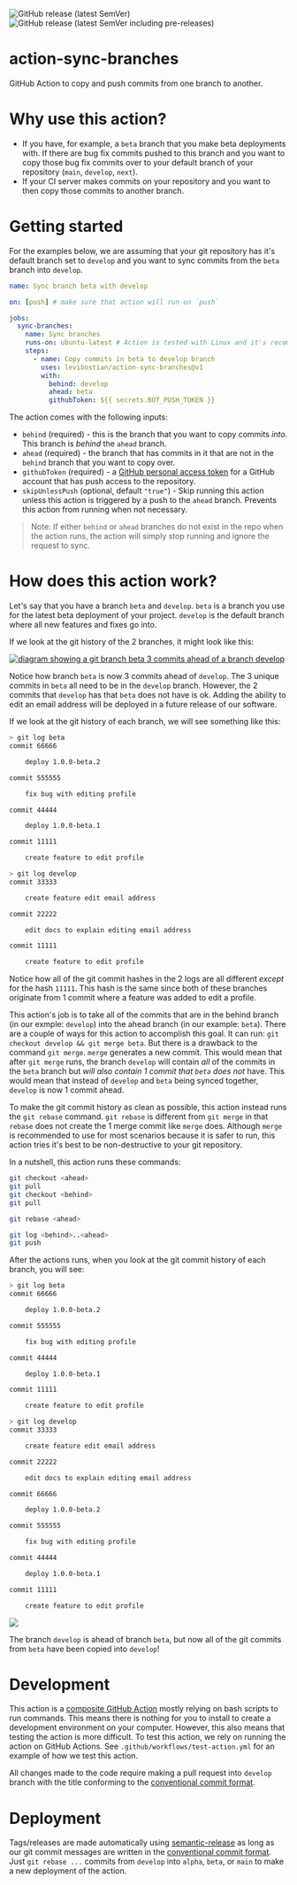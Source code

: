 ![GitHub release (latest SemVer)](https://img.shields.io/github/v/release/levibostian/action-sync-branches?label=latest%20stable%20release)
![GitHub release (latest SemVer including pre-releases)](https://img.shields.io/github/v/release/levibostian/action-sync-branches?include_prereleases&label=latest%20pre-release%20version)

# action-sync-branches

GitHub Action to copy and push commits from one branch to another.

# Why use this action? 

* If you have, for example, a `beta` branch that you make beta deployments with. If there are bug fix commits pushed to this branch and you want to copy those bug fix commits over to your default branch of your repository (`main`, `develop`, `next`). 
* If your CI server makes commits on your repository and you want to then copy those commits to another branch. 

# Getting started 

For the examples below, we are assuming that your git repository has it's default branch set to `develop` and you want to sync commits from the `beta` branch into `develop`.

```yml
name: Sync branch beta with develop

on: [push] # make sure that action will run on `push`

jobs:
  sync-branches:
    name: Sync branches 
    runs-on: ubuntu-latest # Action is tested with Linux and it's recommended to use Linux. 
    steps:
      - name: Copy commits in beta to develop branch
        uses: levibostian/action-sync-branches@v1
        with:
          behind: develop
          ahead: beta
          githubToken: ${{ secrets.BOT_PUSH_TOKEN }}
```

The action comes with the following inputs:
* `behind` (required) - this is the branch that you want to copy commits *into*. This branch is *behind* the `ahead` branch. 
* `ahead` (required) - the branch that has commits in it that are not in the `behind` branch that you want to copy over. 
* `githubToken` (required) - a [GitHub personal access token](https://docs.github.com/en/authentication/keeping-your-account-and-data-secure/creating-a-personal-access-token) for a GitHub account that has push access to the repository. 
* `skipUnlessPush` (optional, default `"true"`) - Skip running this action unless this action is triggered by a push to the `ahead` branch. Prevents this action from running when not necessary. 

> Note: If either `behind` or `ahead` branches do not exist in the repo when the action runs, the action will simply stop running and ignore the request to sync. 

# How does this action work? 

Let's say that you have a branch `beta` and `develop`. `beta` is a branch you use for the latest beta deployment of your project. `develop` is the default branch where all new features and fixes go into. 

If we look at the git history of the 2 branches, it might look like this:

[![diagram showing a git branch beta 3 commits ahead of a branch develop](https://mermaid.ink/img/eyJjb2RlIjoiZmxvd2NoYXJ0IFREXG5cbkFbZ2l0IGNvbW1pdDogQ3JlYXRlIGZlYXR1cmUgdG8gZWRpdCBwcm9maWxlXSAtLT58Z2l0IGJyYW5jaDogYmV0YXwgQihEZXZlbG9wbWVudCBjb21taXQ6IDxicj4gMS4wLjAtYmV0YS4xKVxuXG5BIC0tPnxnaXQgYnJhbmNoOiBkZXZlbG9wfCBDKGdpdCBjb21taXQ6IENyZWF0ZSBmZWF0dXJlIGVkaXQgZW1haWwgYWRkcmVzcylcbkMgLS0-IEQoZ2l0IGNvbW1pdDogRWRpdCBkb2NzIHRvIGV4cGxhaW4gZWRpdGluZyBlbWFpbCBhZGRyZXNzKVxuXG5CIC0tPnxXZSBmb3VuZCBhIGJ1ZyF8IEUoZ2l0IGNvbW1pdDogQnVnIGZpeCBmb3IgZWRpdGluZyBwcm9maWxlKVxuRSAtLT4gRihEZXZlbG9wbWVudCBjb21taXQ6IDxicj4gMS4wLjAtYmV0YS4yKSIsIm1lcm1haWQiOnsidGhlbWUiOiJkYXJrIn0sInVwZGF0ZUVkaXRvciI6ZmFsc2UsImF1dG9TeW5jIjp0cnVlLCJ1cGRhdGVEaWFncmFtIjpmYWxzZX0)](https://mermaid-js.github.io/mermaid-live-editor/edit/#eyJjb2RlIjoiZmxvd2NoYXJ0IFREXG5cbkFbZ2l0IGNvbW1pdDogQ3JlYXRlIGZlYXR1cmUgdG8gZWRpdCBwcm9maWxlXSAtLT58Z2l0IGJyYW5jaDogYmV0YXwgQihEZXZlbG9wbWVudCBjb21taXQ6IDxicj4gMS4wLjAtYmV0YS4xKVxuXG5BIC0tPnxnaXQgYnJhbmNoOiBkZXZlbG9wfCBDKGdpdCBjb21taXQ6IENyZWF0ZSBmZWF0dXJlIGVkaXQgZW1haWwgYWRkcmVzcylcbkMgLS0-IEQoZ2l0IGNvbW1pdDogRWRpdCBkb2NzIHRvIGV4cGxhaW4gZWRpdGluZyBlbWFpbCBhZGRyZXNzKVxuXG5CIC0tPnxXZSBmb3VuZCBhIGJ1ZyF8IEUoZ2l0IGNvbW1pdDogQnVnIGZpeCBmb3IgZWRpdGluZyBwcm9maWxlKVxuRSAtLT4gRihEZXZlbG9wbWVudCBjb21taXQ6IDxicj4gMS4wLjAtYmV0YS4yKSIsIm1lcm1haWQiOiJ7XG4gIFwidGhlbWVcIjogXCJkYXJrXCJcbn0iLCJ1cGRhdGVFZGl0b3IiOmZhbHNlLCJhdXRvU3luYyI6dHJ1ZSwidXBkYXRlRGlhZ3JhbSI6ZmFsc2V9)

Notice how branch `beta` is now 3 commits ahead of `develop`. The 3 unique commits in `beta` all need to be in the `develop` branch. However, the 2 commits that `develop` has that `beta` does not have is ok. Adding the ability to edit an email address will be deployed in a future release of our software.

If we look at the git history of each branch, we will see something like this:

```bash
> git log beta
commit 66666

    deploy 1.0.0-beta.2

commit 555555

    fix bug with editing profile

commit 44444

    deploy 1.0.0-beta.1

commit 11111

    create feature to edit profile
```

```bash
> git log develop
commit 33333

    create feature edit email address

commit 22222

    edit docs to explain editing email address

commit 11111

    create feature to edit profile
```

Notice how all of the git commit hashes in the 2 logs are all different *except* for the hash `11111`. This hash is the same since both of these branches originate from 1 commit where a feature was added to edit a profile. 

This action's job is to take all of the commits that are in the behind branch (in our exmple: `develop`) into the ahead branch (in our example: `beta`). There are a couple of ways for this action to accomplish this goal. It can run: `git checkout develop && git merge beta`. But there is a drawback to the command `git merge`. `merge` generates a new commit. This would mean that after `git merge` runs, the branch `develop` will contain *all* of the commits in the `beta` branch but *will also contain 1 commit that `beta` does not* have. This would mean that instead of `develop` and `beta` being synced together, `develop` is now 1 commit ahead. 

To make the git commit history as clean as possible, this action instead runs the `git rebase` command. `git rebase` is different from `git merge` in that `rebase` does not create the 1 merge commit like `merge` does. Although `merge` is recommended to use for most scenarios because it is safer to run, this action tries it's best to be non-destructive to your git repository. 

In a nutshell, this action runs these commands:
```bash
git checkout <ahead>
git pull
git checkout <behind>
git pull

git rebase <ahead>

git log <behind>..<ahead>
git push
```

After the actions runs, when you look at the git commit history of each branch, you will see:

```bash
> git log beta
commit 66666

    deploy 1.0.0-beta.2

commit 555555

    fix bug with editing profile

commit 44444

    deploy 1.0.0-beta.1

commit 11111

    create feature to edit profile
```

```bash
> git log develop
commit 33333

    create feature edit email address

commit 22222

    edit docs to explain editing email address

commit 66666

    deploy 1.0.0-beta.2

commit 555555

    fix bug with editing profile

commit 44444

    deploy 1.0.0-beta.1

commit 11111

    create feature to edit profile
```

[![](https://mermaid.ink/img/eyJjb2RlIjoiZmxvd2NoYXJ0IFREXG5cbkFbZ2l0IGNvbW1pdDogQ3JlYXRlIGZlYXR1cmUgdG8gZWRpdCBwcm9maWxlXSAtLT58Z2l0IGJyYW5jaDogZGV2ZWxvcCBhbmQgYmV0YXwgQihEZXZlbG9wbWVudCBjb21taXQ6IDxicj4gMS4wLjAtYmV0YS4xKVxuXG5CIC0tPiBDKGdpdCBjb21taXQ6IEJ1ZyBmaXggZm9yIGVkaXRpbmcgcHJvZmlsZSlcbkMgLS0-IEQoRGV2ZWxvcG1lbnQgY29tbWl0OiA8YnI-IDEuMC4wLWJldGEuMilcbkQgLS0-fGdpdCBicmFuY2g6IGRldmVsb3B8IEUoZ2l0IGNvbW1pdDogQ3JlYXRlIGZlYXR1cmUgZWRpdCBlbWFpbCBhZGRyZXNzKVxuRSAtLT4gSChnaXQgY29tbWl0OiBFZGl0IGRvY3MgdG8gZXhwbGFpbiBlZGl0aW5nIGVtYWlsIGFkZHJlc3MpXG4iLCJtZXJtYWlkIjp7InRoZW1lIjoiZGFyayJ9LCJ1cGRhdGVFZGl0b3IiOmZhbHNlLCJhdXRvU3luYyI6dHJ1ZSwidXBkYXRlRGlhZ3JhbSI6ZmFsc2V9)](https://mermaid-js.github.io/mermaid-live-editor/edit/#eyJjb2RlIjoiZmxvd2NoYXJ0IFREXG5cbkFbZ2l0IGNvbW1pdDogQ3JlYXRlIGZlYXR1cmUgdG8gZWRpdCBwcm9maWxlXSAtLT58Z2l0IGJyYW5jaDogZGV2ZWxvcCBhbmQgYmV0YXwgQihEZXZlbG9wbWVudCBjb21taXQ6IDxicj4gMS4wLjAtYmV0YS4xKVxuXG5CIC0tPiBDKGdpdCBjb21taXQ6IEJ1ZyBmaXggZm9yIGVkaXRpbmcgcHJvZmlsZSlcbkMgLS0-IEQoRGV2ZWxvcG1lbnQgY29tbWl0OiA8YnI-IDEuMC4wLWJldGEuMilcbkQgLS0-fGdpdCBicmFuY2g6IGRldmVsb3B8IEUoZ2l0IGNvbW1pdDogQ3JlYXRlIGZlYXR1cmUgZWRpdCBlbWFpbCBhZGRyZXNzKVxuRSAtLT4gSChnaXQgY29tbWl0OiBFZGl0IGRvY3MgdG8gZXhwbGFpbiBlZGl0aW5nIGVtYWlsIGFkZHJlc3MpXG4iLCJtZXJtYWlkIjoie1xuICBcInRoZW1lXCI6IFwiZGFya1wiXG59IiwidXBkYXRlRWRpdG9yIjpmYWxzZSwiYXV0b1N5bmMiOnRydWUsInVwZGF0ZURpYWdyYW0iOmZhbHNlfQ)

The branch `develop` is ahead of branch `beta`, but now all of the git commits from `beta` have been copied into `develop`! 

# Development 

This action is a [composite GitHub Action](https://docs.github.com/en/actions/creating-actions/creating-a-composite-action) mostly relying on bash scripts to run commands. This means there is nothing for you to install to create a development environment on your computer. However, this also means that testing the action is more difficult. To test this action, we rely on running the action on GitHub Actions. See `.github/workflows/test-action.yml` for an example of how we test this action. 

All changes made to the code require making a pull request into `develop` branch with the title conforming to the [conventional commit format](https://www.conventionalcommits.org/).

# Deployment

Tags/releases are made automatically using [semantic-release](https://github.com/semantic-release/semantic-release) as long as our git commit messages are written in the [conventional commit format](https://www.conventionalcommits.org/). Just `git rebase ...` commits from `develop` into `alpha`, `beta`, or `main` to make a new deployment of the action. 


